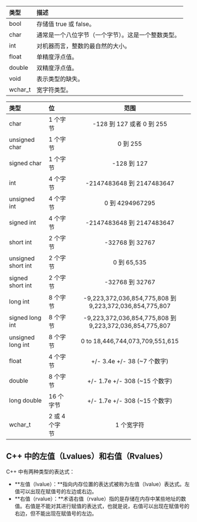 | 类型    | 描述                                               |
| :------ | :------------------------------------------------- |
| bool    | 存储值 true 或 false。                             |
| char    | 通常是一个八位字节（一个字节）。这是一个整数类型。 |
| int     | 对机器而言，整数的最自然的大小。                   |
| float   | 单精度浮点值。                                     |
| double  | 双精度浮点值。                                     |
| void    | 表示类型的缺失。                                   |
| wchar_t | 宽字符类型。                                       |

| 类型               | 位            |                          范围                           |
| :----------------- | :------------ | :-----------------------------------------------------: |
| char               | 1 个字节      |                -128 到 127 或者 0 到 255                |
| unsigned char      | 1 个字节      |                        0 到 255                         |
| signed char        | 1 个字节      |                       -128 到 127                       |
| int                | 4 个字节      |                -2147483648 到 2147483647                |
| unsigned int       | 4 个字节      |                     0 到 4294967295                     |
| signed int         | 4 个字节      |                -2147483648 到 2147483647                |
| short int          | 2 个字节      |                     -32768 到 32767                     |
| unsigned short int | 2 个字节      |                       0 到 65,535                       |
| signed short int   | 2 个字节      |                     -32768 到 32767                     |
| long int           | 8 个字节      | -9,223,372,036,854,775,808 到 9,223,372,036,854,775,807 |
| signed long int    | 8 个字节      | -9,223,372,036,854,775,808 到 9,223,372,036,854,775,807 |
| unsigned long int  | 8 个字节      |             0 to 18,446,744,073,709,551,615             |
| float              | 4 个字节      |               +/- 3.4e +/- 38 (~7 个数字)               |
| double             | 8 个字节      |              +/- 1.7e +/- 308 (~15 个数字)              |
| long double        | 16 个字节     |              +/- 1.7e +/- 308 (~15 个数字)              |
| wchar_t            | 2 或 4 个字节 |                       1 个宽字符                        |

## C++ 中的左值（Lvalues）和右值（Rvalues）

C++ 中有两种类型的表达式：

- **左值（lvalue）：**指向内存位置的表达式被称为左值（lvalue）表达式。左值可以出现在赋值号的左边或右边。
- **右值（rvalue）：**术语右值（rvalue）指的是存储在内存中某些地址的数值。右值是不能对其进行赋值的表达式，也就是说，右值可以出现在赋值号的右边，但不能出现在赋值号的左边。


